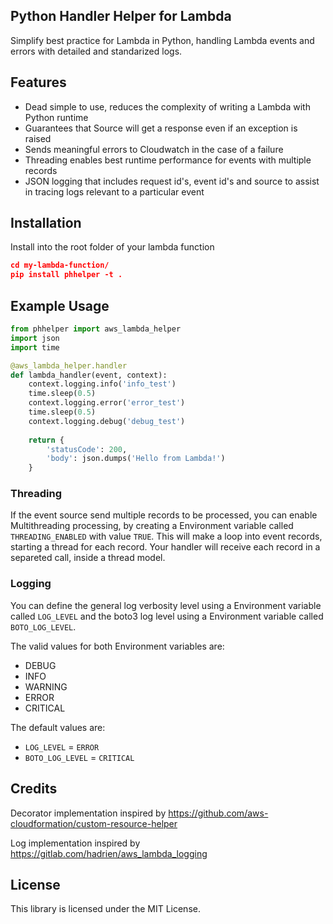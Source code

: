 ## Python Handler Helper for Lambda

Simplify best practice for Lambda in Python, handling Lambda events and errors with detailed and standarized logs.

## Features

* Dead simple to use, reduces the complexity of writing a Lambda with Python runtime
* Guarantees that Source will get a response even if an exception is raised
* Sends meaningful errors to Cloudwatch in the case of a failure
* Threading enables best runtime performance for events with multiple records
* JSON logging that includes request id's, event id's and source to assist in tracing logs relevant to a 
particular event
 
## Installation

Install into the root folder of your lambda function

```json
cd my-lambda-function/
pip install phhelper -t .
```

## Example Usage

```python
from phhelper import aws_lambda_helper
import json
import time

@aws_lambda_helper.handler
def lambda_handler(event, context):
    context.logging.info('info_test')
    time.sleep(0.5)
    context.logging.error('error_test')
    time.sleep(0.5)
    context.logging.debug('debug_test')
    
    return {
        'statusCode': 200,
        'body': json.dumps('Hello from Lambda!')
    }
```

### Threading

If the event source send multiple records to be processed, you can enable Multithreading processing, by creating a 
Environment variable called `THREADING_ENABLED` with value `TRUE`. This will make a loop into event records, starting a
thread for each record. Your handler will receive each record in a separeted call, inside a thread model.

### Logging

You can define the general log verbosity level using a Environment variable called `LOG_LEVEL` and the boto3 log level
using a Environment variable called `BOTO_LOG_LEVEL`. 

The valid values for both Environment variables are:
* DEBUG
* INFO
* WARNING
* ERROR
* CRITICAL

The default values are:
* `LOG_LEVEL` = `ERROR`
* `BOTO_LOG_LEVEL` = `CRITICAL`

## Credits

Decorator implementation inspired by https://github.com/aws-cloudformation/custom-resource-helper

Log implementation inspired by https://gitlab.com/hadrien/aws_lambda_logging

## License

This library is licensed under the MIT License.
